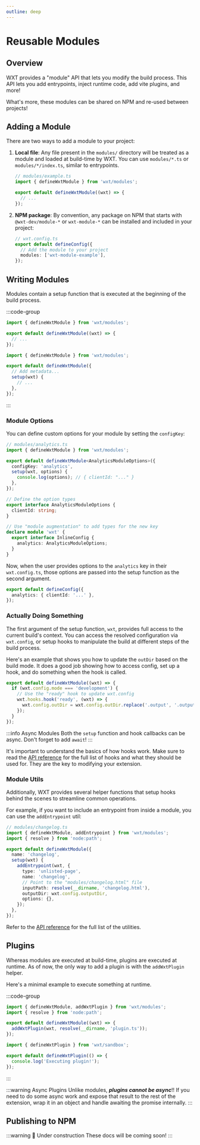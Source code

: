 ```yaml
---
outline: deep
---
```


# Reusable Modules

## Overview

WXT provides a "module" API that lets you modify the build process. This API lets you add entrypoints, inject runtime code, add vite plugins, and more!

What's more, these modules can be shared on NPM and re-used between projects!

## Adding a Module

There are two ways to add a module to your project:

1. **Local file**: Any file present in the `modules/` directory will be treated as a module and loaded at build-time by WXT. You can use `modules/*.ts` or `modules/*/index.ts`, similar to entrypoints.

   ```ts
   // modules/example.ts
   import { defineWxtModule } from 'wxt/modules';

   export default defineWxtModule((wxt) => {
     // ...
   });
   ```

2. **NPM package**: By convention, any package on NPM that starts with `@wxt-dev/module-*` or `wxt-module-*` can be installed and included in your project:
   ```ts
   // wxt.config.ts
   export default defineConfig({
     // Add the module to your project
     modules: ['wxt-module-example'],
   });
   ```

## Writing Modules

Modules contain a setup function that is executed at the beginning of the build process.

:::code-group

```ts [Function Definition]
import { defineWxtModule } from 'wxt/modules';

export default defineWxtModule((wxt) => {
  // ...
});
```

```ts [Object Definition]
import { defineWxtModule } from 'wxt/modules';

export default defineWxtModule({
  // Add metadata...
  setup(wxt) {
    // ...
  },
});
```

:::

### Module Options

You can define custom options for your module by setting the `configKey`:

```ts
// modules/analytics.ts
import { defineWxtModule } from 'wxt/modules';

export default defineWxtModule<AnalyticsModuleOptions>({
  configKey: 'analytics',
  setup(wxt, options) {
    console.log(options); // { clientId: "..." }
  },
});

// Define the option types
export interface AnalyticsModuleOptions {
  clientId: string;
}

// Use "module augmentation" to add types for the new key
declare module 'wxt' {
  export interface InlineConfig {
    analytics: AnalyticsModuleOptions;
  }
}
```

Now, when the user provides options to the `analytics` key in their `wxt.config.ts`, those options are passed into the setup function as the second argument.

```ts
export default defineConfig({
  analytics: { clientId: '...' },
});
```

### Actually Doing Something

The first argument of the setup function, `wxt`, provides full access to the current build's context. You can access the resolved configuration via `wxt.config`, or setup hooks to manipulate the build at different steps of the build process.

Here's an example that shows you how to update the `outDir` based on the build mode. It does a good job showing how to access config, set up a hook, and do something when the hook is called.

```ts
export default defineWxtModule((wxt) => {
  if (wxt.config.mode === 'development') {
    // Use the "ready" hook to update wxt.config
    wxt.hooks.hook('ready', (wxt) => {
      wxt.config.outDir = wxt.config.outDir.replace('.output', '.output/dev');
    });
  }
});
```

:::info Async Modules
Both the `setup` function and hook callbacks can be async. Don't forget to add `await`!
:::

It's important to understand the basics of how hooks work. Make sure to read the [API reference](/api/reference/wxt/interfaces/WxtHooks.html) for the full list of hooks and what they should be used for. They are the key to modifying your extension.

### Module Utils

Additionally, WXT provides several helper functions that setup hooks behind the scenes to streamline common operations.

For example, if you want to include an entrypoint from inside a module, you can use the `addEntrypoint` util:

```ts
// modules/changelog.ts
import { defineWxtModule, addEntrypoint } from 'wxt/modules';
import { resolve } from 'node:path';

export default defineWxtModule({
  name: 'changelog',
  setup(wxt) {
    addEntrypoint(wxt, {
      type: 'unlisted-page',
      name: 'changelog',
      // Point to the "modules/changelog.html" file
      inputPath: resolve(__dirname, 'changelog.html'),
      outputDir: wxt.config.outputDir,
      options: {},
    });
  },
});
```

Refer to the [API reference](/api/reference/wxt/modules/#functions) for the full list of the utilities.

## Plugins

Whereas modules are executed at build-time, plugins are executed at runtime. As of now, the only way to add a plugin is with the `addWxtPlugin` helper.

Here's a minimal example to execute something at runtime.

:::code-group

```ts [modules/example/index.ts]
import { defineWxtModule, addWxtPlugin } from 'wxt/modules';
import { resolve } from 'node:path';

export default defineWxtModule((wxt) => {
  addWxtPlugin(wxt, resolve(__dirname, 'plugin.ts'));
});
```

```ts [modules/example/plugin.ts]
import { defineWxtPlugin } from 'wxt/sandbox';

export default defineWxtPlugin(() => {
  console.log('Executing plugin!');
});
```

:::

:::warning Async Plugins
Unlike modules, **_plugins cannot be async_**!! If you need to do some async work and expose that result to the rest of the extension, wrap it in an object and handle awaiting the promise internally.
:::

## Publishing to NPM

:::warning 🚧 Under construction
These docs will be coming soon!
:::
